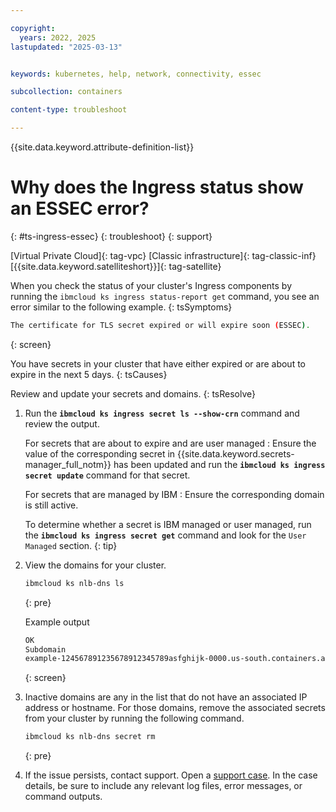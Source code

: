 ```yaml
---

copyright: 
  years: 2022, 2025
lastupdated: "2025-03-13"


keywords: kubernetes, help, network, connectivity, essec

subcollection: containers

content-type: troubleshoot

---
```


{{site.data.keyword.attribute-definition-list}}



# Why does the Ingress status show an ESSEC error?
{: #ts-ingress-essec}
{: troubleshoot}
{: support}

[Virtual Private Cloud]{: tag-vpc} [Classic infrastructure]{: tag-classic-inf} [{{site.data.keyword.satelliteshort}}]{: tag-satellite}

When you check the status of your cluster's Ingress components by running the `ibmcloud ks ingress status-report get` command, you see an error similar to the following example.
{: tsSymptoms}

```sh
The certificate for TLS secret expired or will expire soon (ESSEC).
```
{: screen}

You have secrets in your cluster that have either expired or are about to expire in the next 5 days.
{: tsCauses}

Review and update your secrets and domains.
{: tsResolve}

1. Run the **`ibmcloud ks ingress secret ls --show-crn`** command and review the output.

    For secrets that are about to expire and are user managed
    :   Ensure the value of the corresponding secret in {{site.data.keyword.secrets-manager_full_notm}} has been updated and run the **`ibmcloud ks ingress secret update`** command for that secret.
    
    For secrets that are managed by IBM
    :   Ensure the corresponding domain is still active.
    
    To determine whether a secret is IBM managed or user managed, run the **`ibmcloud ks ingress secret get`** command and look for the `User Managed` section.
    {: tip}
    

1. View the domains for your cluster.
    ```sh
    ibmcloud ks nlb-dns ls
    ```
    {: pre}
    
    
    Example output
    ```sh
    OK
    Subdomain                                                                           Target(s)                              SSL Cert Status   SSL Cert Secret Name                            Secret Namespace    Status
    example-124567891235678912345789asfghijk-0000.us-south.containers.appdomain.cloud   example0-us-south.lb.appdomain.cloud   created           example-124567891235678912345789asfghijk-0000   openshift-ingress   OK
    ```
    {: screen}

1. Inactive domains are any in the list that do not have an associated IP address or hostname. For those domains, remove the associated secrets from your cluster by running the following command.

    ```sh
    ibmcloud ks nlb-dns secret rm
    ```
    {: pre}

1. If the issue persists, contact support. Open a [support case](/docs/account?topic=account-using-avatar). In the case details, be sure to include any relevant log files, error messages, or command outputs.

